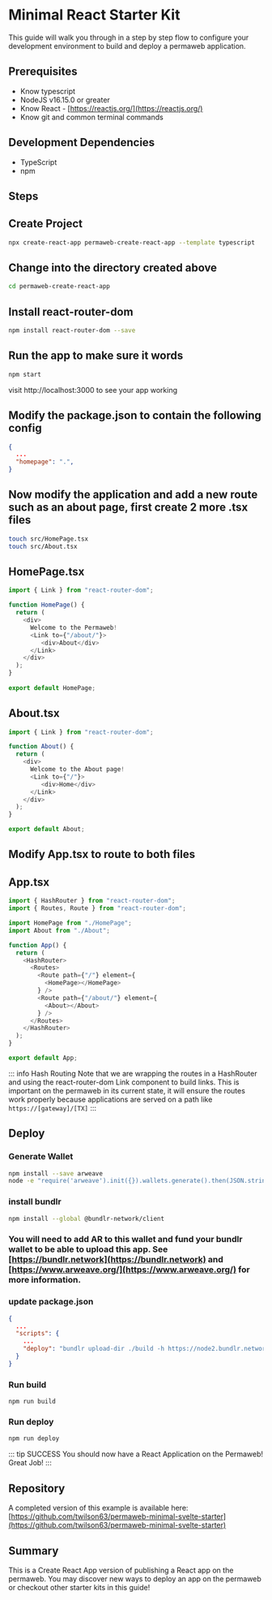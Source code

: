 # Minimal React Starter Kit

This guide will walk you through in a step by step flow to configure your development environment to build and deploy a permaweb application.

## Prerequisites 

* Know typescript
* NodeJS v16.15.0 or greater
* Know React - [https://reactjs.org/](https://reactjs.org/)
* Know git and common terminal commands

## Development Dependencies

* TypeScript
* npm

## Steps

## Create Project

```sh
npx create-react-app permaweb-create-react-app --template typescript
```


## Change into the directory created above

```sh
cd permaweb-create-react-app
```

## Install react-router-dom

```sh
npm install react-router-dom --save
```

## Run the app to make sure it words
```sh
npm start
```

visit http://localhost:3000 to see your app working

## Modify the package.json to contain the following config
```json
{
  ...
  "homepage": ".",
}
```

## Now modify the application and add a new route such as an about page, first create 2 more .tsx files

```sh
touch src/HomePage.tsx
touch src/About.tsx
```

## HomePage.tsx
```ts
import { Link } from "react-router-dom";

function HomePage() {
  return (
    <div>
      Welcome to the Permaweb! 
      <Link to={"/about/"}>
         <div>About</div>
      </Link>
    </div>
  );
}
  
export default HomePage;
```

## About.tsx

```ts
import { Link } from "react-router-dom";

function About() {
  return (
    <div>
      Welcome to the About page!
      <Link to={"/"}>
         <div>Home</div>
      </Link>
    </div>
  );
}

export default About;

```

## Modify App.tsx to route to both files

## App.tsx
```ts
import { HashRouter } from "react-router-dom";
import { Routes, Route } from "react-router-dom";

import HomePage from "./HomePage";
import About from "./About";

function App() {
  return (
    <HashRouter>
      <Routes>
        <Route path={"/"} element={
          <HomePage></HomePage>
        } />
        <Route path={"/about/"} element={
          <About></About>
        } />
      </Routes>
    </HashRouter>
  );
}

export default App;
```



::: info Hash Routing
Note that we are wrapping the routes in a HashRouter and using the react-router-dom Link component to build links.
This is important on the permaweb in its current state, it will ensure the routes work properly because applications
are served on a path like `https://[gateway]/[TX]` 
:::



## Deploy 

### Generate Wallet

```sh
npm install --save arweave
node -e "require('arweave').init({}).wallets.generate().then(JSON.stringify).then(console.log.bind(console))" > wallet.json
```

### install bundlr

```sh
npm install --global @bundlr-network/client
```

### You will need to add AR to this wallet and fund your bundlr wallet to be able to upload this app. See [https://bundlr.network](https://bundlr.network) and [https://www.arweave.org/](https://www.arweave.org/) for more information.

### update package.json

```json
{
  ...
  "scripts": {
    ...
    "deploy": "bundlr upload-dir ./build -h https://node2.bundlr.network --wallet ./wallet.json -c arweave --index-file index.html --no-confirmation"
  }
}
```

### Run build
```
npm run build
```

### Run deploy

```sh
npm run deploy
```

::: tip SUCCESS 
You should now have a React Application on the Permaweb! Great Job!
:::

## Repository

A completed version of this example is available here: [https://github.com/twilson63/permaweb-minimal-svelte-starter](https://github.com/twilson63/permaweb-minimal-svelte-starter)

## Summary

This is a Create React App version of publishing a React app on the permaweb. You may discover new ways to deploy an app on the permaweb or checkout other starter kits in this guide!